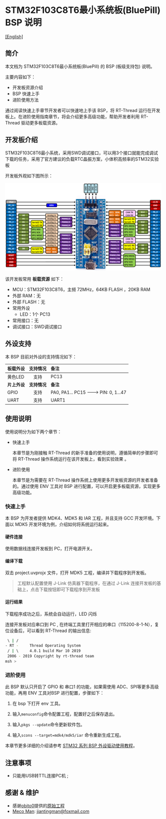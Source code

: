 # STM32F103C8T6最小系统板(BluePill) BSP 说明

[[English]](README.md)

## 简介

本文档为 STM32F103C8T6最小系统板(BluePill) 的 BSP (板级支持包) 说明。

主要内容如下：

- 开发板资源介绍
- BSP 快速上手
- 进阶使用方法

通过阅读快速上手章节开发者可以快速地上手该 BSP，将 RT-Thread 运行在开发板上。在进阶使用指南章节，将会介绍更多高级功能，帮助开发者利用 RT-Thread 驱动更多板载资源。



## 开发板介绍

STM32F103C8T6最小系统，采用SWD调试接口，可以用3个接口就能完成调试下载的任务，采用了官方建议的负载RTC晶振方案，小体积高频率的STM32实验板

开发板外观如下图所示：

![board](figures/Bluepill_pinout.png)

该开发板常用 **板载资源** 如下：

- MCU：STM32F103C8T6，主频 72MHz，64KB FLASH ，20KB RAM
- 外部 RAM：无
- 外部 FLASH：无
- 常用外设
  - LED：1个 PC13
- 常用接口：无
- 调试接口：SWD调试接口



## 外设支持

本 BSP 目前对外设的支持情况如下：

| **板载外设**      | **支持情况** | **备注**                              |
| :----------------- | :----------: | :------------------------------------- |
| 	黄色LED		    |     支持      |       PC13                          |
| **片上外设**      | **支持情况** | **备注**                              |
| GPIO              |     支持     | PA0, PA1... PC15 ---> PIN: 0, 1...47 |
| UART              |     支持     | UART1                                |



## 使用说明

使用说明分为如下两个章节：

- 快速上手

    本章节是为刚接触 RT-Thread 的新手准备的使用说明，遵循简单的步骤即可将 RT-Thread 操作系统运行在该开发板上，看到实验效果 。

- 进阶使用

    本章节是为需要在 RT-Thread 操作系统上使用更多开发板资源的开发者准备的。通过使用 ENV 工具对 BSP 进行配置，可以开启更多板载资源，实现更多高级功能。


### 快速上手

本 BSP 为开发者提供 MDK4、MDK5 和 IAR 工程，并且支持 GCC 开发环境。下面以 MDK5 开发环境为例，介绍如何将系统运行起来。

#### 硬件连接

使用数据线连接开发板到 PC，打开电源开关。

#### 编译下载

双击 project.uvprojx 文件，打开 MDK5 工程，编译并下载程序到开发板。

> 工程默认配置使用 J-Link 仿真器下载程序，在通过 J-Link 连接开发板的基础上，点击下载按钮即可下载程序到开发板

#### 运行结果

下载程序成功之后，系统会自动运行，LED 闪烁

连接开发板对应串口到 PC , 在终端工具里打开相应的串口（115200-8-1-N），复位设备后，可以看到 RT-Thread 的输出信息:

```bash
 \ | /
- RT -     Thread Operating System
 / | \     4.0.1 build Mar 10 2019
 2006 - 2019 Copyright by rt-thread team
msh >
```
### 进阶使用

此 BSP 默认只开启了 GPIO 和 串口1 的功能，如果需使用 ADC、SPI等更多高级功能，再用 ENV 工具对BSP 进行配置，步骤如下：

1. 在 bsp 下打开 env 工具。

2. 输入`menuconfig`命令配置工程，配置好之后保存退出。

3. 输入`pkgs --update`命令更新软件包。

4. 输入`scons --target=mdk4/mdk5/iar` 命令重新生成工程。

本章节更多详细的介绍请参考 [STM32 系列 BSP 外设驱动使用教程](../docs/STM32系列BSP外设驱动使用教程.md)。



## 注意事项

- 只能用USB转TTL连接PC机 ;



## 感谢 & 维护

- 感谢[obito0](https://github.com/obito0)提供的[原始工程](../stm32f103-mini-system)
- [Meco Man](https://github.com/mysterywolf): jiantingman@foxmail.com